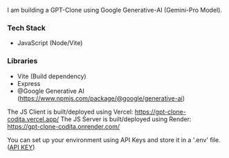 I am building a GPT-Clone using Google Generative-AI (Gemini-Pro Model).

### Tech Stack
- JavaScript (Node/Vite)

### Libraries
- Vite (Build dependency)
- Express
- @Google Generative AI (https://www.npmjs.com/package/@google/generative-ai)

The JS Client is built/deployed using Vercel: https://gpt-clone-codita.vercel.app/
The JS Server is built/deployed using Render: https://gpt-clone-codita.onrender.com/ 

You can set up your environment using API Keys and store it in a '.env' file. ([API KEY](https://makersuite.google.com/app/apikey))



